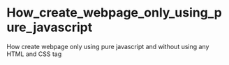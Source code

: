 # How_create_webpage_only_using_pure_javascript
How create webpage only using pure javascript and without using any HTML and CSS tag
